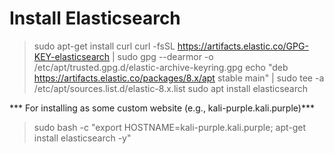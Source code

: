 # Install Elasticsearch

> sudo apt-get install curl
> curl -fsSL https://artifacts.elastic.co/GPG-KEY-elasticsearch | sudo gpg --dearmor -o /etc/apt/trusted.gpg.d/elastic-archive-keyring.gpg
> echo "deb https://artifacts.elastic.co/packages/8.x/apt stable main" | sudo tee -a /etc/apt/sources.list.d/elastic-8.x.list
> sudo apt install elasticsearch

*** For installing as some custom website (e.g., kali-purple.kali.purple)***
> sudo bash -c "export HOSTNAME=kali-purple.kali.purple; apt-get install elasticsearch -y"
